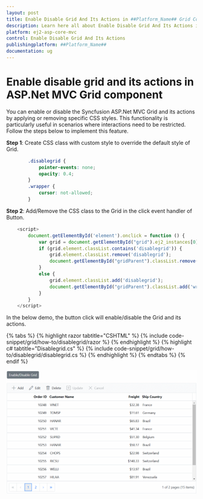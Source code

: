 ```yaml
---
layout: post
title: Enable Disable Grid And Its Actions in ##Platform_Name## Grid Component
description: Learn here all about Enable Disable Grid And Its Actions in Syncfusion ##Platform_Name## Grid component of Syncfusion Essential JS 2 and more.
platform: ej2-asp-core-mvc
control: Enable Disable Grid And Its Actions
publishingplatform: ##Platform_Name##
documentation: ug
---
```


# Enable disable grid and its actions in ASP.Net MVC Grid component

You can enable or disable the Syncfusion ASP.Net MVC Grid and its actions by applying or removing specific CSS styles. This functionality is particularly useful in scenarios where interactions need to be restricted. Follow the steps below to implement this feature.

**Step 1**: Create CSS class with custom style to override the default style of Grid.

```css
        .disablegrid {
            pointer-events: none;
            opacity: 0.4;
        }
        .wrapper {
            cursor: not-allowed;
        }

```

**Step 2**: Add/Remove the CSS class to the Grid in the click event handler of Button.

```typescript
    <script>
        document.getElementById('element').onclick = function () {
            var grid = document.getElementById("grid").ej2_instances[0];
            if (grid.element.classList.contains('disablegrid')) {
                grid.element.classList.remove('disablegrid');
                document.getElementById("gridParent").classList.remove('wrapper');
            }
            else {
                grid.element.classList.add('disablegrid');
                document.getElementById("gridParent").classList.add('wrapper');
            }
        }
    </script>

```

In the below demo, the button click will enable/disable the Grid and its actions.

{% tabs %}
{% highlight razor tabtitle="CSHTML" %}
{% include code-snippet/grid/how-to/disablegrid/razor %}
{% endhighlight %}
{% highlight c# tabtitle="Disablegrid.cs" %}
{% include code-snippet/grid/how-to/disablegrid/disablegrid.cs %}
{% endhighlight %}
{% endtabs %}
{% endif %}

![Enable disable grid and its actions](../../images/howto-enable-disable.gif)
